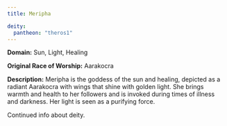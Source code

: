 ```yaml
---
title: Meripha

deity: 
  pantheon: "theros1"
---
```


**Domain:** Sun, Light, Healing

**Original Race of Worship:** Aarakocra

**Description:** Meripha is the goddess of the sun and healing, depicted as a radiant Aarakocra with wings that shine with golden light. She brings warmth and health to her followers and is invoked during times of illness and darkness. Her light is seen as a purifying force.

<!--more-->

<div class="todo">Continued info about deity.</div>